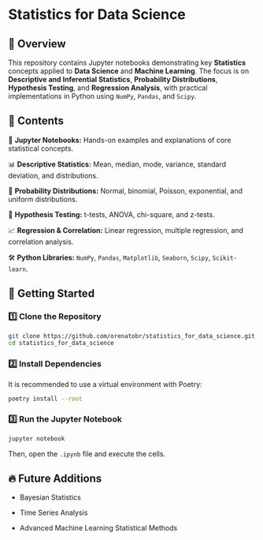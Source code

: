 # Statistics for Data Science

## 📌 Overview

This repository contains Jupyter notebooks demonstrating key **Statistics** concepts applied to **Data Science** and **Machine Learning**. The focus is on **Descriptive and Inferential Statistics**, **Probability Distributions**, **Hypothesis Testing**, and **Regression Analysis**, with practical implementations in Python using ```NumPy```, ```Pandas```, and ```Scipy```.

## 📂 Contents

📘 **Jupyter Notebooks:** Hands-on examples and explanations of core statistical concepts.

📊 **Descriptive Statistics:** Mean, median, mode, variance, standard deviation, and distributions.

🎲 **Probability Distributions:** Normal, binomial, Poisson, exponential, and uniform distributions.

🧪 **Hypothesis Testing:** t-tests, ANOVA, chi-square, and z-tests.

📈 **Regression & Correlation:** Linear regression, multiple regression, and correlation analysis.

🛠️ **Python Libraries:** ```NumPy```, ```Pandas```, ```Matplotlib```, ```Seaborn```, ```Scipy```, ```Scikit-learn```.

## 🚀 Getting Started

### 1️⃣ Clone the Repository

```bash
git clone https://github.com/orenatobr/statistics_for_data_science.git
cd statistics_for_data_science
```

### 2️⃣ Install Dependencies

It is recommended to use a virtual environment with Poetry:

```bash
poetry install --root
```

### 3️⃣ Run the Jupyter Notebook

```bash
jupyter notebook
```

Then, open the ```.ipynb``` file and execute the cells.

## 🔥 Future Additions

* Bayesian Statistics

* Time Series Analysis

* Advanced Machine Learning Statistical Methods
